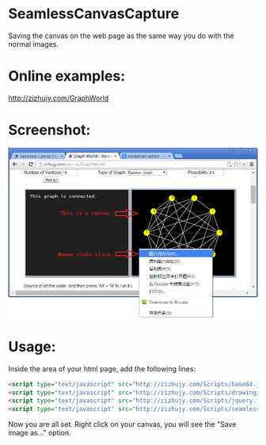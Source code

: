 SeamlessCanvasCapture
=====================

Saving the canvas on the web page as the same way you do with the normal images.

Online examples:
================
http://zizhujy.com/GraphWorld

Screenshot:
===========
![Screenshot for Seamless Canvas Capture JS Plugin](./Screenshots/SeamlessCanvasCapture_en-US.png "Screenshot for Seamless Canvas Capture JS Plugin")

Usage:
=======
Inside the area of your html page, add the following lines:
```html
<script type="text/javascript" src="http://zizhujy.com/Scripts/base64.js"></script>
<script type="text/javascript" src="http://zizhujy.com/Scripts/drawing/canvas2image.js"></script>
<script type="text/javascript" src="http://zizhujy.com/Scripts/jquery.js"></script>
<script type="text/javascript" src="http://zizhujy.com/Scripts/seamlessCanvasCapture.js"></script>
```
Now you are all set. Right click on your canvas, you will see the "Save image as..." option.